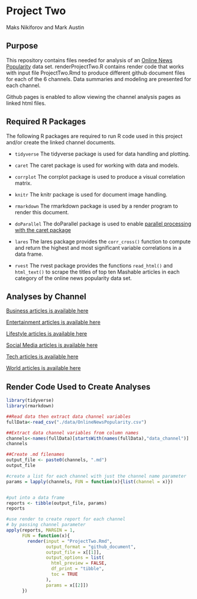 Project Two
================
Maks Nikiforov and Mark Austin


## Purpose

This repository contains files needed for analysis of an [Online News Popularity](https://archive.ics.uci.edu/ml/datasets/Online+News+Popularity) data set.  renderProjectTwo.R contains render code that works with input file ProjectTwo.Rmd to produce different github document files for each of the 6 channels.  Data summaries and modeling are presented for each channel.  

Github pages is enabled to allow viewing the channel analysis pages as linked html files.  


## Required R Packages

The following R packages are required to run R code used in this
project and/or create the linked channel documents.

-   `tidyverse` The tidyverse package is used for data handling and
    plotting.  
    
-   `caret` The caret package is used for working with data and models.    

-   `corrplot` The corrplot package is used to produce a visual correlation matrix.  

-   `knitr` The knitr package is used for document image handling.  

-   `rmarkdown` The rmarkdown package is used by a render program to
    render this document.  
    
-   `doParallel` The doParallel package is used to enable [parallel processing with the caret package](https://topepo.github.io/caret/parallel-processing.html)

-   `lares` The lares package provides the `corr_cross()` function to compute and return the highest and most significant variable correlations in a data frame. 

-   `rvest` The rvest package provides the functions `read_html()` and `html_text()` to scrape the titles of top ten Mashable articles in each category of the online news popularity data set.
    

## Analyses by Channel  

[Business articles is available here](data_channel_is_bus.html)  

[Entertainment articles is available here](data_channel_is_entertainment.html)   
  
[Lifestyle articles is available here](data_channel_is_lifestyle.html)  

[Social Media articles is available here](data_channel_is_socmed.html)  

[Tech articles is available here](data_channel_is_tech.html)  

[World articles is available here](data_channel_is_world.html)  


## Render Code Used to Create Analyses  

``` r
library(tidyverse)
library(rmarkdown)

##Read data then extract data channel variables
fullData<-read_csv("./data/OnlineNewsPopularity.csv")

##Extract data channel variables from column names
channels<-names(fullData)[startsWith(names(fullData),"data_channel")]
channels

##Create .md filenames
output_file <- paste0(channels, ".md")
output_file

#create a list for each channel with just the channel name parameter
params = lapply(channels, FUN = function(x){list(channel = x)})


#put into a data frame 
reports <- tibble(output_file, params)
reports

#use render to create report for each channel
# by passing channel parameter
apply(reports, MARGIN = 1,
      FUN = function(x){
        render(input = "ProjectTwo.Rmd",
               output_format = "github_document",
               output_file = x[[1]],
               output_options = list(
                 html_preview = FALSE,
                 df_print = "tibble",
                 toc = TRUE
               ),
               params = x[[2]])
      })

```


